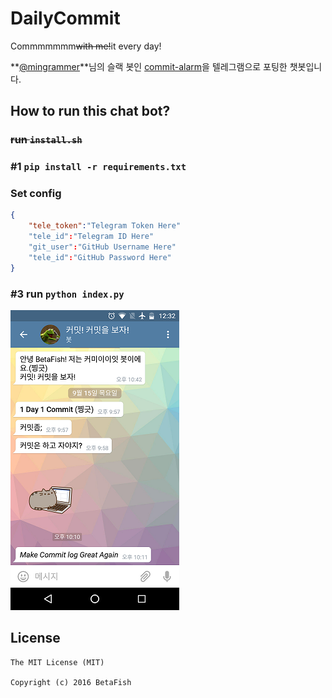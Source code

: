 # DailyCommit
Commmmmmm~~with me!~~it every day!

**[@mingrammer](https://github.com/mingrammer)**님의 슬랙 봇인 [commit-alarm](https://github.com/geekhub-lab/commit-alarm)을 텔레그램으로 포팅한 챗봇입니다.

## How to run this chat bot?
### ~~run `install.sh`~~

### \#1 `pip install -r requirements.txt`

### Set config
```json
{
	"tele_token":"Telegram Token Here"
	"tele_id":"Telegram ID Here"
	"git_user":"GitHub Username Here"
	"tele_id":"GitHub Password Here"
}
```

### \#3 run `python index.py`
![](screenshot.png)

## License
```
The MIT License (MIT)

Copyright (c) 2016 BetaFish
```
